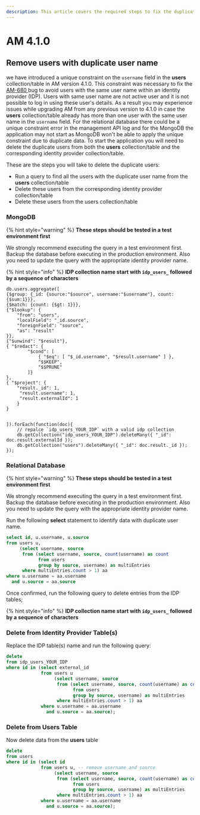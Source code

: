 ```yaml
---
description: This article covers the required steps to fix the duplicate username issue
---
```


# AM 4.1.0

## Remove users with duplicate user name

we have introduced a unique constraint on the `username` field  in the **users** collection/table in AM version 4.1.0.
This constraint was necessary to fix the [ AM-680 ](https://github.com/gravitee-io/issues/issues/9117) bug to avoid users with the same user name within an identity provider (IDP).
Users with same user name are not active user and it is not possible to log in using these user's details. 
As a result you may experience issues while upgrading AM from any previous version to 4.1.0 in case the **users** collection/table already has more than one user with the same user name in the `username` field.
For the relational database there could be a unique constraint error in the management API log and for the MongoDB the application may not start as MongoDB won't be able to apply the unique constraint due to duplicate data.
To start the application you will need to delete the duplicate users from both the **users** collection/table  and the corresponding identity provider collection/table.

These are the steps you will take to delete the duplicate users:

* Run a query to find all the users with the duplicate user name from the **users** collection/table
* Delete these users from the corresponding identity provider collection/table
* Delete these users from the users collection/table

### MongoDB

{% hint style="warning" %}
**These steps should be tested in a test environment first**

We strongly recommend executing the query in a test environment first. 
Backup the database before executing in the production environment. 
Also you need to update the query with the appropriate identity provider name.


{% hint style="info" %}
**IDP collection name start with `idp_users_` followed by a sequence of characters**


~~~~ mongodb-json
db.users.aggregate([
{$group: {_id: {source:"$source", username:"$username"}, count: {$sum:1}}},
{$match: {count: {$gt: 1}}},
{"$lookup": {
    "from": "users",
    "localField": "_id.source",
    "foreignField": "source",
    "as": "result"
}},
{"$unwind": "$result"},
{ "$redact": { 
        "$cond": [
            { "$eq": [ "$_id.username", "$result.username" ] }, 
            "$$KEEP", 
            "$$PRUNE"
        ]}
},
{ "$project": {
    "result._id": 1, 
     "result.username": 1,
     "result.externalId": 1
    }
}


]).forEach(function(doc){
    // repalce `idp_users_YOUR_IDP` with a valid idp collection
    db.getCollection("idp_users_YOUR_IDP").deleteMany({ "_id": doc.result.externalId });
    db.getCollection("users").deleteMany({ "_id": doc.result._id });
});
~~~~


### Relational Database

{% hint style="warning" %}
**These steps should be tested in a test environment first**

We strongly recommend executing the query in a test environment first.
Backup the database before executing in the production environment.
Also you need to update the query with the appropriate identity provider name.


Run the following **select** statement to identify data with duplicate user name.

~~~~ sql
select id, u.username, u.source
from users u,
     (select username, source
      from (select username, source, count(username) as count
            from users
            group by source, username) as multiEntries
      where multiEntries.count > 1) aa
where u.username = aa.username
  and u.source = aa.source
~~~~

Once confirmed, run the following query to delete entries from the IDP tables;

{% hint style="info" %}
**IDP collection name start with `idp_users_` followed by a sequence of characters**


### Delete from Identity Provider Table(s)

Replace the IDP table(s) name and run the following query:

~~~~ sql
delete
from idp_users_YOUR_IDP
where id in (select external_id
             from users u
                  (select username, source
                   from (select username, source, count(username) as count
                         from users
                         group by source, username) as multiEntries
                   where multiEntries.count > 1) aa
             where u.username = aa.username
               and u.source = aa.source);
~~~~


### Delete from Users Table

Now delete data from the **users** table

~~~~ Sql
delete
from users
where id in (select id
             from users u, -- remove username and source
                  (select username, source
                   from (select username, source, count(username) as count
                         from users
                         group by source, username) as multiEntries
                   where multiEntries.count > 1) aa
             where u.username = aa.username
               and u.source = aa.source);
~~~~
